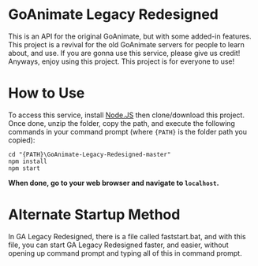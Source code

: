 # GoAnimate Legacy Redesigned
This is an API for the original GoAnimate, but with some added-in features. This project is a revival for the old GoAnimate servers for people to learn about, and use. If you are gonna use this service, please give us credit! Anyways, enjoy using this project. This project is for everyone to use!
# How to Use
To access this service, install [Node.JS](https://nodejs.org/en/) then clone/download this project.	Once done, unzip the folder, copy the path, and execute the following commands in your command prompt (where `{PATH}` is the folder path you copied):
```console
cd "{PATH}\GoAnimate-Legacy-Redesigned-master"
npm install
npm start
```
**When done, go to your web browser and navigate to `localhost`.**
# Alternate Startup Method
In GA Legacy Redesigned, there is a file called faststart.bat, and with this file, you can start GA Legacy Redesigned faster, and easier, without opening up command prompt and typing all of this in command prompt.
